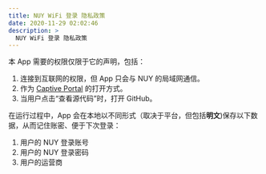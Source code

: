 ```yaml
---
title: NUY WiFi 登录 隐私政策
date: 2020-11-29 02:02:46
description: >
  NUY WiFi 登录 隐私政策
---
```


本 App 需要的权限仅限于它的声明，包括：

1. 连接到互联网的权限，但 App 只会与 NUY 的局域网通信。
2. 作为 [Captive Portal](https://developer.android.com/reference/android/net/CaptivePortal) 的打开方式。
3. 当用户点击“查看源代码”时，打开 GitHub。

在运行过程中，App 会在本地以不同形式（取决于平台，但包括**明文**)保存以下数据，从而记住账密、便于下次登录：

1. 用户的 NUY 登录账号
2. 用户的 NUY 登录密码
3. 用户的运营商
